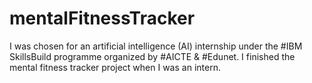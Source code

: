 # mentalFitnessTracker
I was chosen for an artificial intelligence (AI) internship under the #IBM SkillsBuild programme organized by #AICTE &amp; #Edunet. I finished the mental fitness tracker project when I was an intern.
